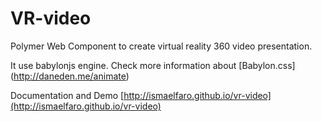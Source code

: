 # VR-video
Polymer Web Component to create virtual reality 360 video presentation.

It use babylonjs engine. Check more information about  [Babylon.css] (http://daneden.me/animate)

Documentation and Demo [http://ismaelfaro.github.io/vr-video](http://ismaelfaro.github.io/vr-video)
